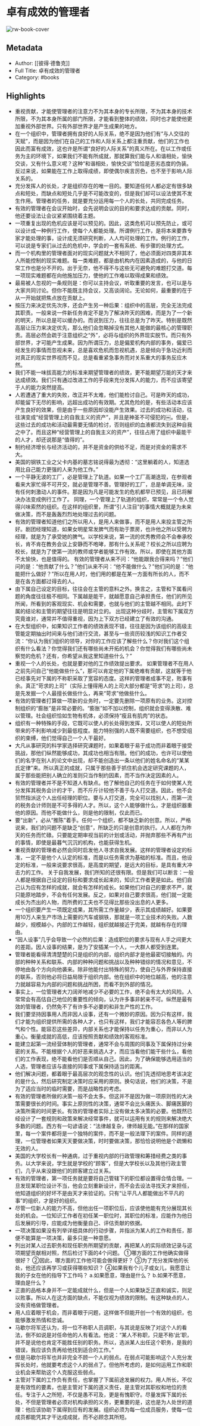 # 卓有成效的管理者

![rw-book-cover](https://wfqqreader-1252317822.image.myqcloud.com/cover/310/25131310/s_25131310.jpg)

## Metadata
- Author: [[彼得·德鲁克]]
- Full Title: 卓有成效的管理者
- Category: #books

## Highlights
- 重视贡献，才能使管理者的注意力不为其本身的专长所限，不为其本身的技术所限，不为其本身所属的部门所限，才能看到整体的绩效，同时也才能使他更加重视外部世界。只有外部世界才是产生成果的地方。
- 在一个组织中，管理者拥有良好的人际关系，绝不是因为他们有“与人交往的天赋”，而是因为他们在自己的工作和人际关系上都注重贡献，他们的工作也因此而富有成效，这也许是所谓“良好的人际关系”的真义所在。在以工作或任务为主的环境下，如果我们不能有所成就，那就算我们能与人和谐相处，愉快交谈，又有什么意义呢？这种“和谐相处，愉快交谈”恰恰是恶劣态度的伪装。反过来说，如果能在工作上取得成绩，即使偶尔疾言厉色，也不至于影响人际关系的。
- 充分发挥人的长处，才是组织存在的唯一目的。要知道任何人都必定有很多缺点和短处，而缺点和短处几乎是不可能改变的，但是我们却可以设法使其不发生作用。管理者的任务，就是要充分运用每一个人的长处，共同完成任务。
- 有效的管理者在会议开始时，会先说明会议的目的和要求达成的贡献。同时，他还要设法让会议紧紧围绕着主题。
- 一项重复出现的危机应该是可以预见的。因此，这类危机可以预先防止，或可以设计成一种例行工作，使每个人都能处理。所谓例行工作，是将本来要靠专家才能处理的事，设计成无须研究判断，人人均可处理的工作。例行的工作，可以说是专家们从过去的危机中，学会的一套有系统、有步骤的处理方式。
- 而一个机构里的管理者面对的现实问题就大不相同了，他必须面对四类非其本人所能控制的现实难题。每一类难题，都是由机构内在因素造成的，与他的日常工作也是分不开的。出于无奈，他不得不与这些无可避免的难题打交道。每一项现实难题都在向他施加压力，使他的工作难以取得成果和绩效。
- 最易被人忽视的一条规则是：你可以主持会议，听取重要的发言，也可以是与大家共同讨论。但你不能既主持会议，又高谈阔论。无论如何，最重要的在于从一开始就把焦点放在贡献上。
- 按压力来决定优先次序，还会产生另一种后果：组织中的高层，完全无法完成其职责。一般来说一件新任务肯定不是为了解决昨天的困难，而是为了一个新的明天，所以总是可以缓办的。而说到压力，往往总是为了昨天。特别是既然高层让压力来决定优先，那么他们会忽略掉没有其他人能做的最核心的管理职责。高层必然会疏于注意组织之“外”，必将与组织的外界现实脱节。而只有外部世界，才可能产生成果。因为所谓压力，总是偏爱机构内部的事务，偏爱已经发生的事情而忽视未来，总是喜欢危机而忽视机遇，总是倾向于急功近利而对真正的现实世界视而不见，总是看重紧急事务而对关系重大的事务反应木然。
- 我们不能一味拔高能力的标准来期望管理者的绩效，更不能期望万能的天才来达成绩效。我们只有通过改进工作的手段来充分发挥人的能力，而不应该寄望于人的能力突然提高。
- 人若遭遇了重大的失败，改正并不太难，他们能检讨自己。可是昨天的成功，却能留下无尽的影响，远超出成功的有效期。尤其危险的是，有些活动本应该产生良好的效果，但是由于一些原因却没能产生效果。过去的成功和活动，往往演变成“经营管理上的自我主义的资产”，并且是神圣不可侵犯的￼。但是，这些过去的成功和活动最需要无情的检讨，否则组织的血液都流失到这种自我之中了。而且这种“经营管理上的自我主义的资产”，往往占用了组织中最能干的人才，却还说那是“值得的”。
- 制约经济增长与经济活动的，并不是资金的供给不足，而是对资金的需求不大。
- 美国的钢铁工业之父卡内基的墓志铭说得最为透彻：“这里躺着的人，知道选用比自己能力更强的人来为他工作。”
- 一个平静无波的工厂，必是管理上了轨道。如果一个工厂高潮迭现，在参观者看来大家忙得不可开交，就必是管理不善。管理好的工厂，总是单调无味，没有任何刺激动人的事件。那是因为凡是可能发生的危机都早已预见，且已将解决办法变成例行工作了。
  同理，一个管理上了轨道的组织，常常是一个令人觉得兴味索然的组织。在这样的组织里，所谓“引人注目”的事情大概就是为未来做决策，而不是轰轰烈烈地处理过去的问题。
- 有效的管理者知道他们之所以用人，是用人来做事，而不是用人来投主管之所好。剧团经理知道，如果女明星常发脾气而有助于票房，也许他之所以受聘为经理，就是为了承受她的脾气。以学校来说，第一流的优秀教师会不会奉承校长，肯不肯在教务会议上安静而不咆哮，那有什么关系呢？校长之所以应聘为校长，就是为了使第一流的教师或学者能够工作有效。所以，即使在其他方面不太愉快，也是值得的。
  有效的管理者从来不问：“他能跟我合得来吗？”他们问的是：“他贡献了什么？”他们从来不问：“他不能做什么？”他们问的是：“他能把什么做好？”所以在用人时，他们用的都是在某一方面有所长的人，而不是在各方面都过得去的人。
- 由下属自己设定的目标，往往会在主管的意料之外。换言之，主管和下属看问题的角度往往极不相同。下属越是能干，就越愿意自己承担责任，他们的所见所闻，所看到的客观现实、机会和需要，也就与他们的主管越不相同。此时下属的结论和主管的期望往往是明显对立的。
  出现这种分歧时，主管和下属双方究竟谁对，通常并不值得重视，因为上下双方已经建立了有效的沟通。
- 在大型组织中，如果知识工作者的绩效表现不错，往往是因为该组织的高级主管能定期抽出时间来与他们进行交流，甚至与一些资历较浅的知识工作者交流：“你认为我们组织的领导，对你的工作应该了解些什么？你对我们这个组织有什么看法？你觉得我们还有哪些尚未开拓的机会？你觉得我们有哪些尚未察觉的危机？还有，你希望从我这里知道些什么？”
- 重视一个人的长处，也就是要对他的工作绩效提出要求。
  如果管理者不在用人之前先问自己“他能做些什么”，那可以肯定他的下属绝难有贡献，这就等于他已经事先对下属的不称职采取了宽容的态度。这样的管理者成事不足，败事有余。真正“苛求的上司”（实际上懂得用人的上司大部分都是“苛求”的上司），总是先发掘一个人最擅长做些什么，再来“苛求”他做些什么。
- 有效的管理者打算做一项新的业务时，一定要先删除一项原有的业务。这对控制组织的“膨胀”是非常必要的。“膨胀”如不加以控制，组织就会变得涣散、难以管理。社会组织恰如生物有机体，必须保持“瘦且有肌肉”的状态。
- 组织有一种特殊的手段，它既可以使人的长处得到发挥，又可以使人的短处所带来的不利影响减少到最低程度。能力特别强的人既不需要组织，也不想受组织的束缚，他们觉得自己一个人干最好。
- 大凡从事研究的科学家选择研究课题时，如果着眼于易于成功而非着眼于接受挑战，那他们纵然能够成功，其成功也相当有限。他们的成功，也许可以使他们的名字在别人的论文中出现，却不能创造出一条以他们的姓名命名的“某某氏定律”来。所以真正的成就，只属于那些善于抓住机会选定研究课题的人，属于那些能把别人确立的准则只当作制约因素，而不当作决定因素的人。
- 有效的管理者并不是不知道人有缺点。他了解他自己的任务在于如何使某人充分发挥其税务会计的才干，而不斤斤计较他不善于与人打交道。因此，他不会贸然指派这个人出任经理的职位。要与人打交道，完全可以找别人，而第一流的税务会计师则是不可多得的人才。所以，这个人能够做什么，才是组织器重他的原因。而他不能做什么，则是他的限制，仅此而已。
- 要“出新”，必从“推陈”着手。任何一个组织，都不缺乏新的创意。所以，严格说来，我们的问题不是缺乏“创意”，所缺乏的只是创意的执行。人人都在为昨天的任务而忙碌。只要能定期审视当前的计划或活动，并抛弃那些不再有产出的事情，即使是最暮气沉沉的机构，也能获得生机。
- 重视贡献的管理者必然会同时启发他人寻求自我发展。这样的管理者设定的标准，一定不是他个人认定的标准，而是以任务需求为基础的标准。而且，他设定的标准，一般来说要求很高，是高度的期望，是远大的目标，是具有重大冲击力的工作。
  关于自我发展，我们所知的还很有限。但是我们可以断言：一般人都是根据自己设定的目标和要求成长起来的，知识工作者更是如此。他们自己认为应有怎样的成就，就会有怎样的成长。如果他们对自己的要求不严，就只能原地踏步，不会有任何发展。反之，如果对自己要求很高，他们就一定能成长为杰出的人物，而所费的工夫也不见得比那些没出息的人更多。
- 一个组织要产生一项既定成果，其所需工作量越少，表示其成绩越好。如果要用10万人来生产市场上需要的汽车或钢铁，那就是一项工业技术的失败。人数越少，规模越小，内部的工作越轻，组织就越接近于完美，就越有存在的理由。
- “因人设事”几乎会导致一个必然的后果：造成职位的要求与现有人手之间更大的差距。因人设事的结果，是为了安插某一个人，一大群人都受到连累。
- 管理者能看得清清楚楚的只是组织的内部，组织内部才是他最密切接触的。内部的种种关系和联系、内部的种种问题和挑战以及种种错综的情况和意见，不停地由各个方向向他袭来。除非他能付出特殊的努力，使自己与外界保持直接的联系，否则他必将日益局限于组织内部。他在组织中的地位越高，他的注意力就越容易为内部的问题和挑战所困，而看不到外部的情况。
- 事实上，一位管理者大刀阔斧地减少不必要的工作，绝不会有太大的风险。人常常会有高估自己地位的重要性的倾向，认为许多事非躬亲不可。纵然是最有效的管理者，仍然免不了有许多不必要的和非生产性的工作。
- 我们要坚持因事用人而非因人设事，还有一个微妙的原因。因为只有这样，我们才能为组织提供所需的各种人才，也只有这样，我们才能容忍各色人等的脾气和个性。能容忍这些差异，内部关系也才能保持以任务为重心，而非以人为重心。衡量成就的高低，应该按照贡献和绩效的客观标准。
- 能建立起第一流经营体制的管理者，通常不会与周围的同事及下属保持过分亲密的关系。不能根据个人的好恶来挑选人才，而应当看他们能干些什么，看他们的工作表现，绝不能看他们是否顺从自己。因此，为了确保能够选用适当的人选，管理者应该与直接的同事或下属保持适当的距离。
- 他们解决问题，都着眼于最高层次的观念性的认识。他们先透彻地思考该决定的是什么，然后研究制定决策时应采用的原则。换句话说，他们的决策，不是为了适应当时的临时需要，而是战略性的考虑。
- 有效的管理者所做的决策一般不会太多。但这并不是因为做一项原则性的大决策需要很长的时间。事实上原则性的决策，通常不会比头痛医头、脚痛医脚的决策所需的时间更长。有效的管理者实际上没有做太多决策的必要。他既然已经设计了一套规则和政策来解决经常事件，就可以运用有关的规则来解决绝大多数的问题。西方有一句谚语说：“法律越复杂，律师越无能。”在那样的国家里，每一个案件都将是一个独特的案件，而不是一般法理下的案件。同样的道理，一位管理者如果天天要做决策，时时要做决策，那恰恰说明他是个疏懒和无效的人。
- 美国的大学校长有一种通病，过于重视内部的行政管理和筹措经费之类的事务。以大学来说，学生就是学校的“顾客”，但是大学校长以及其他行政主管们，几乎从来没跟他们的顾客建立过关系。
- 有效的管理者，第一项任务就是要将自己管辖下的职位都设置得合情合理。一旦发现某职位设计不当，他会立刻重新设计，而不会去设法寻找天才来担任，他知道组织的好坏不是由天才来验证的。只有“让平凡人都能做出不平凡的事”的组织，才是好的组织。
- 尽管一位新人的能力不高，但他出任一项职位后，应该使他能有充分展现其长处的机会。一位知识工作者在初任某一职位时，其职位的标准，应能作为他日后发展的引导，应能成为他衡量自己、评估贡献的依据。
- 一项决策如果没有列举详细具体的行动步骤，并指派为某人的工作和责任，那便不能算是一项决策，最多只是一种意愿。
- 列出对某人过去职务和现任职务所期望的贡献，再把某人的实际绩效记录与这项期望贡献相对照，然后检讨下面的4个问题。
  ①哪方面的工作他确实做得很好？
  ②因此，哪方面的工作他可能会做得更好？
  ③为了充分发挥他的长处，他还应该再学习或获得哪些知识？
  ④如果我有个儿子或女儿，我愿意让我的子女在他的指导下工作吗？
  a.如果愿意，理由是什么？
  b.如果不愿意，理由是什么？
- 正直的品格本身并不一定能成就什么，但是一个人如果缺乏正直和诚实，则足以败事。所以人在这方面的缺点，不能仅视为绩效的限制。有这种缺点的人，没有资格做管理者。
- 用人应着眼于机会，而非着眼于问题，这样做不但能开创一个有效的组织，也能够激发热情和忠诚。
- 马歇尔将军还认为，将一位不称职人员调职，与其说是反映了对这个人的看法，倒不如说是对任命他的人有看法。他说：“某人不称职，只是不称‘此’职，并不是说他也肯定不能胜任别的职务。所以，选派某人出任这个职务，是我的错误，我应该负责再给他找到适合的工作。”
- 但是马歇尔将军也并非完全不顾一个人的弱点。在弱点可能影响这个人充分发挥长处时，他就要考虑这个人的弱点了。但他所考虑的，是如何运用工作和职业机会来帮助这个人克服这些弱点。
- 主管对下属的工作负有责任，也掌握了下属前途发展的权力。用人所长，不仅是有效性的要素，也是主管对下属的道义责任，是主管对其职权和地位的责任。专注于人之所短，不仅是愚不可及，更是有愧职守。尽量发挥下属的长处，不但是管理者必须对机构承担的义务，更重要的是，这也是为人处世的道理：他应该协助下属得到应有的发展。组织必须为每一位成员服务，使每一位成员都能凭其才干达成成就，而不必顾念其所短。

